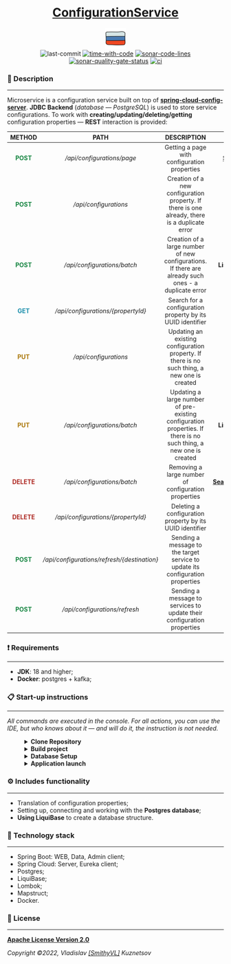 <!--suppress HtmlDeprecatedAttribute -->
<div align="center">
    <h1>
        <a href="https://hogwartsschoolofmagic.github.io/ConfigurationService/">ConfigurationService</a>
    </h1>
</div>

<div align="center">
    <a href="https://github.com/HogwartsSchoolOfMagic/ConfigurationService/blob/master/docs/README.md">
        <img alt="russian-version" src="https://raw.githubusercontent.com/HogwartsSchoolOfMagic/ConfigurationService/master/assets/languages/russian.png"/>
    </a>
</div>

<div align="center">
    <img src="https://img.shields.io/github/last-commit/HogwartsSchoolOfMagic/ConfigurationService" height="25" alt="last-commit" />
    <a href="https://wakatime.com/@SmithyVL"><img src="https://wakatime.com/badge/github/HogwartsSchoolOfMagic/ConfigurationService.svg" height="25" alt="time-with-code" /></a>
    <a href="https://sonarcloud.io/code?id=HogwartsSchoolOfMagic_ConfigurationService"><img src="https://sonarcloud.io/api/project_badges/measure?project=HogwartsSchoolOfMagic_ConfigurationService&metric=ncloc" height="25" alt="sonar-code-lines" /></a>
    <a href="https://sonarcloud.io/summary/new_code?id=HogwartsSchoolOfMagic_ConfigurationService"><img src="https://sonarcloud.io/api/project_badges/measure?project=HogwartsSchoolOfMagic_ConfigurationService&metric=alert_status" height="25" alt="sonar-quality-gate-status" /></a>
    <a href="https://github.com/HogwartsSchoolOfMagic/ConfigurationService/actions/workflows/ci.yml"><img src="https://github.com/HogwartsSchoolOfMagic/ConfigurationService/actions/workflows/ci.yml/badge.svg" height="25" alt="ci" /></a>
</div>

### 📖 Description
___

Microservice is a configuration service built on top of
**[spring-cloud-config-server](https://cloud.spring.io/spring-cloud-config/reference/html/)**. **JDBC Backend**
(_database — PostgreSQL_) is used to store service configurations. To work with **creating/updating/deleting/getting**
configuration properties — **REST** interaction is provided:

<table>
    <thead>
      <tr>
        <th>METHOD</th>
        <th>PATH</th>
        <th>DESCRIPTION</th>
        <th>BODY</th>
        <th>PARAM</th>
        <th>RESPONSE</th>
      </tr>
    </thead>
    <tbody align="center">
      <tr>
        <td style="color: #168541"><b>POST</b></td>
        <td><i>/api/configurations/page</i></td>
        <td>Getting a page with configuration properties</td>
        <td><a href="https://github.com/HogwartsSchoolOfMagic/SearchLibraryWithQueryDsl/blob/master/src/main/java/io/github/ninjaenterprise/search/model/SearchSettings.java"><b>SearchSettings</b></a></td>
        <td>-</td>
        <td><b><a href="https://github.com/HogwartsSchoolOfMagic/SearchLibraryWithQueryDsl/blob/master/src/main/java/io/github/ninjaenterprise/search/model/TableResult.java">TableResult</a>&lt;PropertyReturnDto&gt;</b></td>
      </tr>
      <tr>
        <td style="color: #168541"><b>POST</b></td>
        <td><i>/api/configurations</i></td>
        <td>Creation of a new configuration property. If there is one already, there is a duplicate error</td>
        <td><b>PropertyDto</b></td>
        <td><b>refresh</b></td>
        <td><b>PropertyReturnDto</b></td>
      </tr>
      <tr>
        <td style="color: #168541"><b>POST</b></td>
        <td><i>/api/configurations/batch</i></td>
        <td>Creation of a large number of new configurations. If there are already such ones - a duplicate error</td>
        <td><b>List&lt;PropertyDto&gt;</b></td>
        <td><b>refresh</b></td>
        <td><b>List&lt;PropertyReturnDto&gt;</b></td>
      </tr>
      <tr>
        <td style="color: #198daa"><b>GET</b></td>
        <td><i>/api/configurations/{propertyId}</i></td>
        <td>Search for a configuration property by its UUID identifier</td>
        <td>-</td>
        <td>-</td>
        <td><b>PropertyReturnDto</b></td>
      </tr>
      <tr>
        <td style="color: #aa770a"><b>PUT</b></td>
        <td><i>/api/configurations</i></td>
        <td>Updating an existing configuration property. If there is no such thing, a new one is created</td>
        <td><b>PropertyDto</b></td>
        <td>refresh</td>
        <td><b>PropertyReturnDto</b></td>
      </tr>
      <tr>
        <td style="color: #aa770a"><b>PUT</b></td>
        <td><i>/api/configurations/batch</i></td>
        <td>Updating a large number of pre-existing configuration properties. If there is no such thing, a new one is created</td>
        <td><b>List&lt;PropertyDto&gt;</b></td>
        <td>refresh</td>
        <td><b>List&lt;PropertyReturnDto&gt;</b></td>
      </tr>
      <tr>
        <td style="color: #ae2a24"><b>DELETE</b></td>
        <td><i>/api/configurations/batch</i></td>
        <td>Removing a large number of configuration properties</td>
        <td><a href="https://github.com/HogwartsSchoolOfMagic/SearchLibraryWithQueryDsl/blob/master/src/main/java/io/github/ninjaenterprise/search/model/SearchSettingsSimple.java"><b>SearchSettingsSimple</b></a></td>
        <td>refresh</td>
        <td><b>List&lt;PropertyReturnDto&gt;</b></td>
      </tr>
      <tr>
        <td style="color: #ae2a24"><b>DELETE</b></td>
        <td><i>/api/configurations/{propertyId}</i></td>
        <td>Deleting a configuration property by its UUID identifier</td>
        <td>-</td>
        <td>refresh</td>
        <td><b>PropertyReturnDto</b></td>
      </tr>
      <tr>
        <td style="color: #168541"><b>POST</b></td>
        <td><i>/api/configurations/refresh/{destination}</i></td>
        <td>Sending a message to the target service to update its configuration properties</td>
        <td>-</td>
        <td>-</td>
        <td>-</td>
      </tr>
      <tr>
        <td style="color: #168541"><b>POST</b></td>
        <td><i>/api/configurations/refresh</i></td>
        <td>Sending a message to services to update their configuration properties</td>
        <td><b>List&lt;String&gt;</b></td>
        <td>-</td>
        <td>-</td>
      </tr>
    </tbody>
</table>

### ❗ Requirements
___

* **JDK**: 18 and higher;
* **Docker**: postgres + kafka;

### 📋 Start-up instructions
___

*All commands are executed in the console. For all actions, you can use the IDE, but who knows about it — and
will do it, the instruction is not needed.*

<details style="margin-left: 40px">	
   <summary><b>Clone Repository</b></summary>

1. Create a folder: `mkdir GitProjects` (the folder name can be anything, but you will need to continue to use only it);
2. Go to the folder: `cd GitProjects`;
3. Cloning a repository: `git clone https://github.com/HogwartsSchoolOfMagic/ConfigurationService.git`;
4. Go to the folder: `cd ConfigurationService`;
5. Complete.

</details>

<details style="margin-left: 40px">	
   <summary><b>Build project</b></summary>

Inside the folder: <code>ConfigurationService</code>, you need to run the command: <code>mvn clean install</code>.
</details>

<details style="margin-left: 40px">	
   <summary><b>Database Setup</b></summary>

*After cloning the repository — we should already be in the project folder.*
1. For docker to work, you need to <b><a href="https://docs.docker.com/engine/install/">install</a></b> it first;
2. To configure the database required for the application to work, go to the folder: `cd docker\postgres`;
3. Run the .bat file with the command: `postgres.bat`. **Default port: 5024**.
</details>

<details style="margin-left: 40px">	
   <summary><b>Application launch</b></summary>

After building the application, execute the command: <code>mvn spring-boot:run</code>. <b>Default port: 8888</b>.
</details>

### ⚙ Includes functionality
___

- Translation of configuration properties;
- Setting up, connecting and working with the **Postgres database**;
- **Using LiquiBase** to create a database structure.

### 🔨 Technology stack
___

- Spring Boot: WEB, Data, Admin client;
- Spring Cloud: Server, Eureka client;
- Postgres;
- LiquiBase;
- Lombok;
- Mapstruct;
- Docker.

### 🎫 License

___

**[Apache License Version 2.0](https://github.com/HogwartsSchoolOfMagic/AuthorizationService/blob/master/LICENSE)**

_Copyright ©2022, Vladislav [[SmithyVL]](https://github.com/SmithyVL) Kuznetsov_